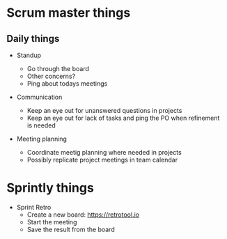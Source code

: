 # Scrum master things

## Daily things
- Standup
    - Go through the board
    - Other concerns?
    - Ping about todays meetings

- Communication
    - Keep an eye out for unanswered questions in projects
    - Keep an eye out for lack of tasks and ping the PO when refinement is needed

- Meeting planning
    - Coordinate meetig planning where needed in projects
    - Possibly replicate project meetings in team calendar

# Sprintly things
- Sprint Retro
    - Create a new board: https://retrotool.io
    - Start the meeting
    - Save the result from the board

